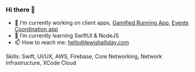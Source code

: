### Hi there 👋

- 🔭 I’m currently working on client apps, [Gamified Running App](https://github.com/RunTheStreets), [Events Coordination app](https://github.com/momntapp)
- 🌱 I’m currently learning SwiftUI & NodeJS
- 📫 How to reach me: hello@lewishalliday.com

Skills:
Swift, UI/UX, AWS, Firebase, Core Networking, Network Infrastructure, XCode Cloud
